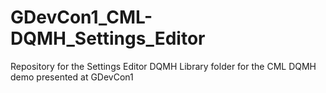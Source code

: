 # GDevCon1_CML-DQMH_Settings_Editor
Repository for the Settings Editor DQMH Library folder for the CML DQMH demo presented at GDevCon1
